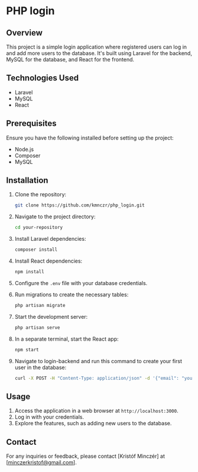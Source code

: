 # PHP login

## Overview

This project is a simple login application where registered users can log in and add more users to the database. It's built using Laravel for the backend, MySQL for the database, and React for the frontend.

## Technologies Used

- Laravel
- MySQL
- React

## Prerequisites

Ensure you have the following installed before setting up the project:

- Node.js
- Composer
- MySQL

## Installation

1. Clone the repository:

    ```bash
    git clone https://github.com/kmnczr/php_login.git
    ```

2. Navigate to the project directory:

    ```bash
    cd your-repository
    ```

3. Install Laravel dependencies:

    ```bash
    composer install
    ```

4. Install React dependencies:

    ```bash
    npm install
    ```

5. Configure the `.env` file with your database credentials.

6. Run migrations to create the necessary tables:

    ```bash
    php artisan migrate
    ```

7. Start the development server:

    ```bash
    php artisan serve
    ```

8. In a separate terminal, start the React app:

    ```bash
    npm start
    ```
9. Navigate to login-backend and run this command to create your first user in the database:

    ```bash
    curl -X POST -H "Content-Type: application/json" -d '{"email": "your_email", "password": "your_password"}' http://127.0.0.1:8000/api/users
    ```

## Usage

1. Access the application in a web browser at `http://localhost:3000`.
2. Log in with your credentials.
3. Explore the features, such as adding new users to the database.

## Contact

For any inquiries or feedback, please contact [Kristóf Minczér] at [minczerkristof@gmail.com].

